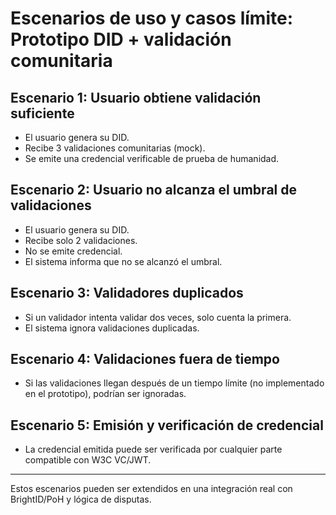 # Escenarios de uso y casos límite: Prototipo DID + validación comunitaria

## Escenario 1: Usuario obtiene validación suficiente
- El usuario genera su DID.
- Recibe 3 validaciones comunitarias (mock).
- Se emite una credencial verificable de prueba de humanidad.

## Escenario 2: Usuario no alcanza el umbral de validaciones
- El usuario genera su DID.
- Recibe solo 2 validaciones.
- No se emite credencial.
- El sistema informa que no se alcanzó el umbral.

## Escenario 3: Validadores duplicados
- Si un validador intenta validar dos veces, solo cuenta la primera.
- El sistema ignora validaciones duplicadas.

## Escenario 4: Validaciones fuera de tiempo
- Si las validaciones llegan después de un tiempo límite (no implementado en el prototipo), podrían ser ignoradas.

## Escenario 5: Emisión y verificación de credencial
- La credencial emitida puede ser verificada por cualquier parte compatible con W3C VC/JWT.

---

Estos escenarios pueden ser extendidos en una integración real con BrightID/PoH y lógica de disputas.
